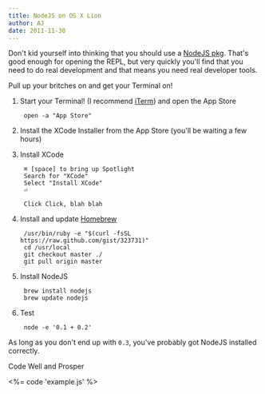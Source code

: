 ```yaml
--- 
title: NodeJS on OS X Lion
author: AJ
date: 2011-11-30
---
```


Don't kid yourself into thinking that you should use a [NodeJS pkg](https://sites.google.com/site/nodejsmacosx/).
That's good enough for opening the REPL, but very quickly you'll find that you need to do real development and that means you need real developer tools.

Pull up your britches on and get your Terminal on!

1. Start your Terminal! (I recommend [iTerm][iTerm]) and open the App Store

        open -a "App Store"

2. Install the XCode Installer from the App Store (you'll be waiting a few hours)

3. Install XCode

        ⌘ [space] to bring up Spotlight
        Search for "XCode"
        Select "Install XCode"
        ⏎

        Click Click, blah blah

4. Install and update [Homebrew](http://mxcl.github.com/homebrew/)

        /usr/bin/ruby -e "$(curl -fsSL https://raw.github.com/gist/323731)"
        cd /usr/local
        git checkout master ./
        git pull origin master

5. Install NodeJS

        brew install nodejs
        brew update nodejs

6. Test

        node -e '0.1 + 0.2'

As long as you don't end up with `0.3`, you've probably got NodeJS installed correctly.

Code Well and Prosper

<%= code 'example.js' %>

[iTerm]: http://iterm2.com
